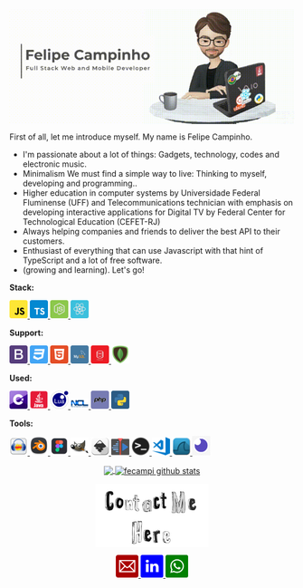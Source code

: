 <p align="center">
  <a href="https://github.com/fecampi">
    <img align="center"  width="900" src="assets/banner.gif" />
  </a>
</p>

First of all, let me introduce myself. My name is Felipe Campinho.

- I'm passionate about a lot of things: Gadgets, technology, codes and electronic music.
- Minimalism We must find a simple way to live: Thinking to myself, developing and programming..
- Higher education in computer systems by Universidade Federal Fluminense (UFF) and
 Telecommunications technician with emphasis on developing interactive applications for Digital TV by Federal Center for Technological Education (CEFET-RJ)
- Always helping companies and friends to deliver the best API to their customers.
- Enthusiast of everything that can use Javascript with that hint of TypeScript and a lot of free software.
- (growing and learning). Let's go!

**Stack:**  
<p align="left">
  <a href="https://developer.mozilla.org/pt-BR/docs/Aprender/JavaScript">
    <img alt="JavaScript" width="32px" src="/assets/stack/javascript.svg" />
  </a><a href="https://www.typescriptlang.org/docs/">
    <img alt="TypeScript" width="32px" src="/assets/stack/typescript.svg" />
   </a><a href="https://nodejs.org/api/">
    <img alt="Node.js" width="32px" src="/assets/stack/node.svg" />
   </a><a href="https://pt-br.reactjs.org/docs/getting-started.html">
  <img alt="React" width="32px" src="/assets/stack/reactjs.svg" />
  </a>
</p>

**Support:**  
<p align="left">
   <a href="https://getbootstrap.com/docs/4.5/getting-started/introduction/">
  <img alt="bootstrap" width="32px" src="/assets/support/bootstrap.svg" />
  </a><a href="https://www.w3schools.com/css/default.asp">
  <img alt="css3" width="32px" src="assets/support/css3.svg" />
  </a><a href="https://www.w3schools.com/html/default.asp">
  <img alt="html5" width="32px" src="assets/support/html5.svg" />
   </a><a href="https://www.mysql.com/">
  <img alt="mysql" width="32px" src="assets/support/mysql.svg" />
   </a><a href="https://www.oracle.com/br/database/technologies/">
  <img alt="oracle" width="32px" src="assets/support/oracle.svg" />
   </a><a href="https://www.mongodb.com/">
  <img alt="mongoDB" width="32px" src="assets/support/pngwing.com.png" />
   </a>
</p>




**Used:**  
<p align="left">
   <a href="https://docs.microsoft.com/pt-br/dotnet/csharp/">
  <img alt="c-sharp" width="32px" src="assets/used/c-sharp.svg" />
   </a><a href="https://docs.oracle.com/javase/8/docs/">
  <img alt="java" width="32px" src="assets/used/java.png" />
   </a><a href="https://www.lua.org/manual/5.1/pt/manual.html">
  <img alt="lua" width="32px" src="assets/used/lua.png" />
   </a><a href="https://www.ncl.ucar.edu/">
  <img alt="ncl" width="32px" src="assets/used/ncl.png" />
   </a><a href="https://www.php.net/docs.php">
  <img alt="php" width="32px" src="assets/used/php.svg" />
   </a><a href="https://docs.python.org/3/">
  <img alt="python" width="32px" src="assets/used/python.svg" />
   </a>
</p>


**Tools:**  

<p align="left">
   <a href="https://www.audacityteam.org/">
  <img alt="" width="32px" src="assets/tools/audacity.png" />
   </a><a href="https://www.blender.org/">
  <img alt="blender" width="32px" src="assets/tools/blender.png" />
   </a><a href="https://www.figma.com/">
  <img alt="figma" width="32px" src="assets/tools/figma.png" />
  </a><a href="https://www.gimp.org/">
  <img alt="gimp" width="32px" src="assets/tools/gimp.png" />
   </a><a href="https://inkscape.org/pt-br/">
  <img alt="inkscape" width="32px" src="assets/tools/inkscape.png" />
   </a><a href="https://kdenlive.org/en/">
  <img alt="kdnlive" width="32px" src="assets/tools/kdnlive.png" />
   </a><a href="https://blog.rocketseat.com.br/terminal-com-oh-my-zsh-spaceship-dracula-e-mais/">
  <img alt="terminal" width="32px" src="assets/tools/terminal.png" />
   </a><a href="https://code.visualstudio.com/">
  <img alt="visual-studio-code" width="32px" src="assets/tools/visual-studio-code.png" />
   </a><a href="https://www.wireshark.org/docs/">
  <img alt="wireshark-icon" width="32px" src="assets/tools/wireshark-icon.png" />
   </a><a href="https://insomnia.rest/download/">
  <img alt="insomnia" width="32px" src="assets/support/insomnia.png" />
  </a>
</p>




<p align="center">

  <a href="https://github.com/fecampi">
    <img 
         align="center" 
         height="180"
         src="https://github-readme-stats.vercel.app/api/top-langs/?username=fecampi&layout=compact" 
     />
  </a>
  <a href="https://github.com/fecampi">
    <img 
         align="center" 
         height="180"
         src="https://github-readme-stats.vercel.app/api?username=fecampi&show_icons=true&include_all_commits=true" alt="fecampi github stats" />
  </a>



<p align="center">
  <a href="https://github.com/fecampi">
    <img align="center" width="200" src="assets/contact.gif" />
  </a>
</p>

<p align="center">
    <a
    href="mailto:felipe.campinho@hotmail.com" 
    alt="Email"
    target="blank"
  >
   <img alt="email" width="40px" src="assets/email_red.svg" />
    
  </a>
    <a
    href="https://web.whatsapp.com/send?phone=+5524988324282" 
    alt="WhatsApp"
    target="blank"
  >
  <img alt="whatsapp" width="40px" src="assets/in_blue.svg" />
  </a>
   <a
    href="https://www.linkedin.com/in/felipecampinho/" 
    alt="LinkedIn"
    target="blank"
  >
   <img alt="whatsapp" width="40px" src="assets/in_green.svg" />
  </a>
  

  
</p>



